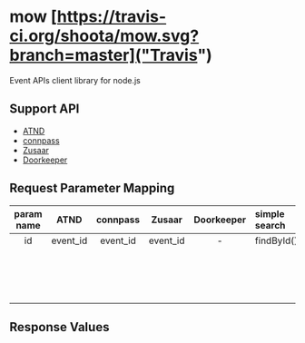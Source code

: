 mow [https://travis-ci.org/shoota/mow.svg?branch=master]("Travis")
===
Event APIs client library for node.js

## Support API
* [ATND](http://api.atnd.org/)
* [connpass](http://connpass.com/about/api/)
* [Zusaar](http://www.zusaar.com/doc/api.html)
* [Doorkeeper](http://www.doorkeeperhq.com/developer/api)


## Request Parameter Mapping
|param name|   ATND   | connpass |  Zusaar  |Doorkeeper|    simple search     |
|:--------:|:--------:|:--------:|:--------:|:--------:|:---------------------|
|    id    | event_id | event_id | event_id |    -     | findById()           |
|          |          |          |          |          |                      |
|          |          |          |          |          |                      |
|          |          |          |          |          |                      |
|          |          |          |          |          |                      |
|          |          |          |          |          |                      |
|          |          |          |          |          |                      |
|          |          |          |          |          |                      |
|          |          |          |          |          |                      |
|          |          |          |          |          |                      |
|          |          |          |          |          |                      |
|          |          |          |          |          |                      |
|          |          |          |          |          |                      |
|          |          |          |          |          |                      |
|          |          |          |          |          |                      |
|          |          |          |          |          |                      |
|          |          |          |          |          |                      |



## Response Values


